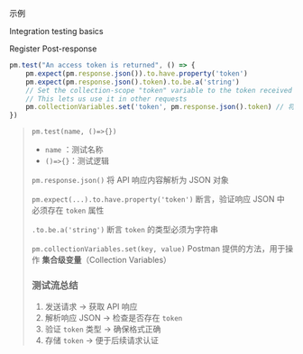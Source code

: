 示例

Integration testing basics

Register Post-response

```js
pm.test("An access token is returned", () => {
    pm.expect(pm.response.json()).to.have.property('token') 
    pm.expect(pm.response.json().token).to.be.a('string')
    // Set the collection-scope "token" variable to the token received from the API
    // This lets us use it in other requests
    pm.collectionVariables.set('token', pm.response.json().token) // 将 token 保存为集合变量
})

```

>`pm.test(name, ()=>{})`
>
>* `name` ：测试名称
>* `()=>{}`：测试逻辑
>
> `pm.response.json()`  将 API 响应内容解析为 JSON 对象
>
>`pm.expect(...).to.have.property('token')`  断言，验证响应 JSON 中 必须存在 `token` 属性
>
>`.to.be.a('string')`  断言 `token` 的类型必须为字符串
>
>`pm.collectionVariables.set(key, value)`  Postman 提供的方法，用于操作 **集合级变量**（Collection Variables）
>
>### **测试流总结**
>
>1. 发送请求 → 获取 API 响应
>2. 解析响应 JSON → 检查是否存在 `token`
>3. 验证 `token` 类型 → 确保格式正确
>4. 存储 `token` → 便于后续请求认证

